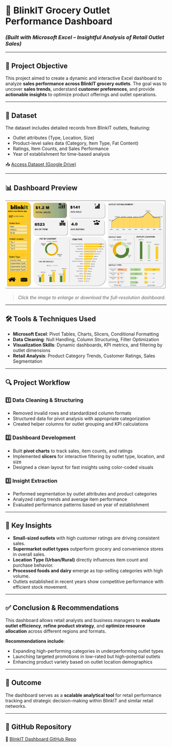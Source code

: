 # 🛒 BlinkIT Grocery Outlet Performance Dashboard  
### *(Built with Microsoft Excel – Insightful Analysis of Retail Outlet Sales)*

---

## 📌 Project Objective  
This project aimed to create a dynamic and interactive Excel dashboard to analyze **sales performance across BlinkIT grocery outlets**. The goal was to uncover **sales trends**, understand **customer preferences**, and provide **actionable insights** to optimize product offerings and outlet operations.

---

## 📂 Dataset  
The dataset includes detailed records from BlinkIT outlets, featuring:

- Outlet attributes (Type, Location, Size)  
- Product-level sales data (Category, Item Type, Fat Content)  
- Ratings, Item Counts, and Sales Performance  
- Year of establishment for time-based analysis  

📥 [Access Dataset (Google Drive)](https://docs.google.com/spreadsheets/d/1p0xQIDj8QnmfPzLnanuEErfyEKmDmlzy/edit?usp=sharing&ouid=107926229700918325052&rtpof=true&sd=true)

---

## 📊 Dashboard Preview  
[![Dashboard Image](https://github.com/Tahseenahhamza/BlinkIT-Grocery-Outlet-Performance-Dashboard/blob/main/BlinkIT%20Grocery%20Outlet%20Performance%20Dashboard.png)](https://github.com/Tahseenahhamza/BlinkIT-Grocery-Outlet-Performance-Dashboard/blob/main/BlinkIT%20Grocery%20Outlet%20Performance%20Dashboard.png)

> *Click the image to enlarge or download the full-resolution dashboard.*

---

## 🛠 Tools & Techniques Used  
- **Microsoft Excel**: Pivot Tables, Charts, Slicers, Conditional Formatting  
- **Data Cleaning**: Null Handling, Column Structuring, Filter Optimization  
- **Visualization Skills**: Dynamic dashboards, KPI metrics, and filtering by outlet dimensions  
- **Retail Analysis**: Product Category Trends, Customer Ratings, Sales Segmentation  

---

## 🔍 Project Workflow  

### 1️⃣ Data Cleaning & Structuring  
- Removed invalid rows and standardized column formats  
- Structured data for pivot analysis with appropriate categorization  
- Created helper columns for outlet grouping and KPI calculations  

### 2️⃣ Dashboard Development  
- Built **pivot charts** to track sales, item counts, and ratings  
- Implemented **slicers** for interactive filtering by outlet type, location, and size  
- Designed a clean layout for fast insights using color-coded visuals  

### 3️⃣ Insight Extraction  
- Performed segmentation by outlet attributes and product categories  
- Analyzed rating trends and average item performance  
- Evaluated performance patterns based on year of establishment  

---

## 🧠 Key Insights  

- **Small-sized outlets** with high customer ratings are driving consistent sales.  
- **Supermarket outlet types** outperform grocery and convenience stores in overall sales.  
- **Location Type (Urban/Rural)** directly influences item count and purchase behavior.  
- **Processed foods and dairy** emerge as top-selling categories with high volume.  
- Outlets established in recent years show competitive performance with efficient stock movement.

---

## ✅ Conclusion & Recommendations  
This dashboard allows retail analysts and business managers to **evaluate outlet efficiency**, **refine product strategy**, and **optimize resource allocation** across different regions and formats.  

**Recommendations include**:
- Expanding high-performing categories in underperforming outlet types  
- Launching targeted promotions in low-rated but high-potential outlets  
- Enhancing product variety based on outlet location demographics

---

## 🚀 Outcome  
The dashboard serves as a **scalable analytical tool** for retail performance tracking and strategic decision-making within BlinkIT and similar retail networks.

---

## 🔗 GitHub Repository  
📎 [BlinkIT Dashboard GitHub Repo](https://github.com/Tahseenahhamza/BlinkIT-Grocery-Outlet-Performance-Dashboard)

